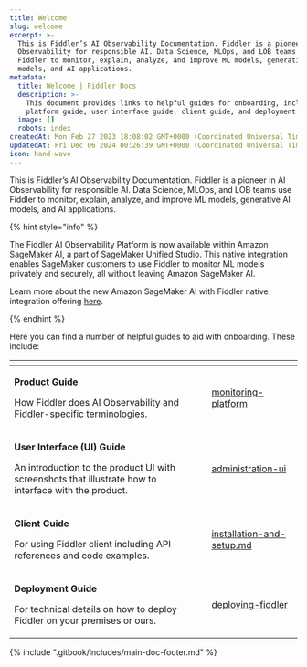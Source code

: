 ```yaml
---
title: Welcome
slug: welcome
excerpt: >-
  This is Fiddler’s AI Observability Documentation. Fiddler is a pioneer in AI
  Observability for responsible AI. Data Science, MLOps, and LOB teams use
  Fiddler to monitor, explain, analyze, and improve ML models, generative AI
  models, and AI applications.
metadata:
  title: Welcome | Fiddler Docs
  description: >-
    This document provides links to helpful guides for onboarding, including a
    platform guide, user interface guide, client guide, and deployment guide.
  image: []
  robots: index
createdAt: Mon Feb 27 2023 18:08:02 GMT+0000 (Coordinated Universal Time)
updatedAt: Fri Dec 06 2024 00:26:39 GMT+0000 (Coordinated Universal Time)
icon: hand-wave
---
```


This is Fiddler’s AI Observability Documentation. 
Fiddler is a pioneer in AI Observability for responsible AI. 
Data Science, MLOps, and LOB teams use Fiddler to monitor, explain, analyze, and improve ML models, generative AI models, and AI applications.

{% hint style="info" %}

The Fiddler AI Observability Platform is now available within Amazon SageMaker AI, a part of SageMaker Unified Studio. 
This native integration enables SageMaker customers to use Fiddler to monitor ML models privately and securely, all without leaving Amazon SageMaker AI.

Learn more about the new Amazon SageMaker AI with Fiddler native integration offering [here](https://www.fiddler.ai/blog/fiddler-delivers-native-enterprise-grade-ai-observability-to-amazon-sagemaker-ai-customers).

{% endhint %}

Here you can find a number of helpful guides to aid with onboarding. These include:

<table data-card-size="large" data-view="cards"><thead><tr><th></th><th></th><th></th><th data-hidden data-card-target data-type="content-ref"></th></tr></thead><tbody><tr><td><p><strong>Product Guide</strong></p><p>How Fiddler does AI Observability and Fiddler-specific terminologies.</p></td><td></td><td></td><td><a href="product-guide/monitoring-platform/">monitoring-platform</a></td></tr><tr><td><p><strong>User Interface (UI) Guide</strong></p><p>An introduction to the product UI with screenshots that illustrate how to interface with the product.</p></td><td></td><td></td><td><a href="UI_Guide/administration-ui/">administration-ui</a></td></tr><tr><td><p><strong>Client Guide</strong></p><p>For using Fiddler client including API references and code examples.</p></td><td></td><td></td><td><a href="Client_Guide/installation-and-setup.md">installation-and-setup.md</a></td></tr><tr><td><p><strong>Deployment Guide</strong></p><p>For technical details on how to deploy Fiddler on your premises or ours.</p></td><td></td><td></td><td><a href="Deployment_Guide/deploying-fiddler/">deploying-fiddler</a></td></tr></tbody></table>

{% include ".gitbook/includes/main-doc-footer.md" %}
